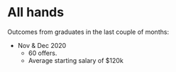 # All hands

Outcomes from graduates in the last couple of months:

- Nov & Dec 2020
  - 60 offers.
  - Average starting salary of $120k